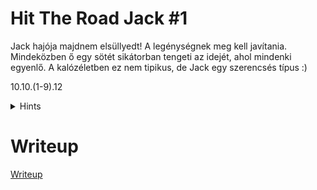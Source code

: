# Hit The Road Jack #1

Jack hajója majdnem elsüllyedt! A legénységnek meg kell javítania. Mindeközben ő egy sötét sikátorban tengeti az idejét, ahol mindenki egyenlő. A kalózéletben ez nem tipikus, de Jack egy szerencsés típus :)

10.10.(1-9).12


<details>
  <summary>Hints</summary> 
  
Milyen jó lenne, ha bármikor meg tudnád lepni a barátnőd egy drága ajándékkal. Kár, hogy nem létezik olyan kártya, amin nincs korlát! Vagy mégis?! Szerencsés típus, vajon milyen lehet? Egy javascript developer biztos tudná hogy lehet egy összehasonlítást rosszul ellenőrizni.

</details>


# Writeup

[Writeup](WRITEUP.md)
